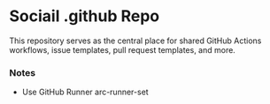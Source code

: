 # Sociail .github Repo
This repository serves as the central place for shared GitHub Actions workflows, issue templates, pull request templates, and more.

### Notes
- Use GitHub Runner arc-runner-set
